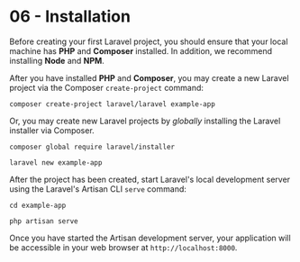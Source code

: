 # 06 - Installation

Before creating your first Laravel project, you should ensure that your local machine has **PHP** and **Composer** installed. In addition, we recommend installing **Node** and **NPM**.

After you have installed **PHP** and **Composer**, you may create a new Laravel project via the Composer `create-project` command:

```shell
composer create-project laravel/laravel example-app
```

Or, you may create new Laravel projects by _globally_ installing the Laravel installer via Composer.

```shell
composer global require laravel/installer

laravel new example-app
```

After the project has been created, start Laravel's local development server using the Laravel's Artisan CLI `serve` command:

```shell
cd example-app

php artisan serve
```

Once you have started the Artisan development server, your application will be accessible in your web browser at `http://localhost:8000`.
